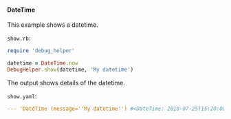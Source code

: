 #### DateTime

This example shows a datetime.

```show.rb```:
```ruby
require 'debug_helper'

datetime = DateTime.now
DebugHelper.show(datetime, 'My datetime')
```

The output shows details of the datetime.

```show.yaml```:
```yaml
--- 'DateTime (message=''My datetime'') #<DateTime: 2018-07-25T15:20:00-05:00 ((2458325j,73200s,564492000n),-18000s,2299161j)>'
```
